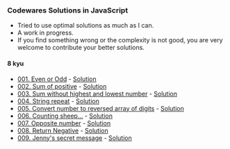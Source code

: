 ### Codewares Solutions in JavaScript
* Tried to use optimal solutions as much as I can. 
* A work in progress.
* If you find something wrong or the complexity is not good, you are very welcome to contribute your better solutions.

#### 8 kyu
* [001. Even or Odd](https://www.codewars.com/kata/53da3dbb4a5168369a0000fe/train/javascript) - [Solution](./8-kyu/1-even-odd.js)
* [002. Sum of positive](https://www.codewars.com/kata/5715eaedb436cf5606000381/train/javascript) - [Solution](./8-kyu/2-positiveSum.js)
* [003. Sum without highest and lowest number](https://www.codewars.com/kata/576b93db1129fcf2200001e6/train/javascript) - [Solution](./8-kyu/3-sumArray.js)
* [004. String repeat](https://www.codewars.com/kata/57a0e5c372292dd76d000d7e/train/javascript) - [Solution](./8-kyu/4-repeatStr.js)
* [005. Convert number to reversed array of digits](https://www.codewars.com/kata/5583090cbe83f4fd8c000051/train/javascript) - [Solution](./8-kyu/5-digitize.js)
* [006. Counting sheep...](https://www.codewars.com/kata/54edbc7200b811e956000556/train/javascript) - [Solution](./8-kyu/6-countSheeps.js)
* [007. Opposite number](https://www.codewars.com/kata/56dec885c54a926dcd001095/train/javascript) - [Solution](./8-kyu/7-opposite.js)
* [008. Return Negative](https://www.codewars.com/kata/55685cd7ad70877c23000102/train/javascript) - [Solution](./8-kyu/8-makeNegative.js)
* [009. Jenny's secret message](https://www.codewars.com/kata/55225023e1be1ec8bc000390/train/javascript) - [Solution](./8-kyu/9-greet.js)
